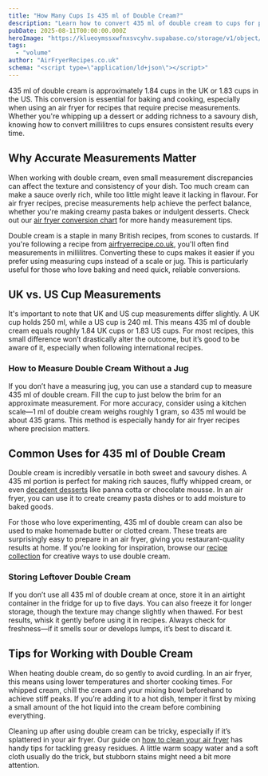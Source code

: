 ```yaml
---
title: "How Many Cups Is 435 ml of Double Cream?"
description: "Learn how to convert 435 ml of double cream to cups for perfect baking and cooking every time. Includes UK and US measurements."
pubDate: 2025-08-11T00:00:00.000Z
heroImage: "https://klueoymssxwfnxsvcyhv.supabase.co/storage/v1/object/public/md/how-many-cups-is-435-ml-of-double-cream-0090b306.webp"
tags:
  - "volume"
author: "AirFryerRecipes.co.uk"
schema: "<script type=\"application/ld+json\"></script>"
---
```


<p>435 ml of double cream is approximately 1.84 cups in the UK or 1.83 cups in the US. This conversion is essential for baking and cooking, especially when using an air fryer for recipes that require precise measurements. Whether you're whipping up a dessert or adding richness to a savoury dish, knowing how to convert millilitres to cups ensures consistent results every time.</p>  

<h2>Why Accurate Measurements Matter</h2>  
<p>When working with double cream, even small measurement discrepancies can affect the texture and consistency of your dish. Too much cream can make a sauce overly rich, while too little might leave it lacking in flavour. For air fryer recipes, precise measurements help achieve the perfect balance, whether you're making creamy pasta bakes or indulgent desserts. Check out our <a href=https://www.airfryerrecipe.co.uk/air-fryer-conversion-chart>air fryer conversion chart</a> for more handy measurement tips.</p>  

<p>Double cream is a staple in many British recipes, from scones to custards. If you're following a recipe from <a href=https://www.airfryerrecipe.co.uk>airfryerrecipe.co.uk</a>, you'll often find measurements in millilitres. Converting these to cups makes it easier if you prefer using measuring cups instead of a scale or jug. This is particularly useful for those who love baking and need quick, reliable conversions.</p>  

<h2>UK vs. US Cup Measurements</h2>  
<p>It's important to note that UK and US cup measurements differ slightly. A UK cup holds 250 ml, while a US cup is 240 ml. This means 435 ml of double cream equals roughly 1.84 UK cups or 1.83 US cups. For most recipes, this small difference won’t drastically alter the outcome, but it’s good to be aware of it, especially when following international recipes.</p>  

<h3>How to Measure Double Cream Without a Jug</h3>  
<p>If you don’t have a measuring jug, you can use a standard cup to measure 435 ml of double cream. Fill the cup to just below the brim for an approximate measurement. For more accuracy, consider using a kitchen scale—1 ml of double cream weighs roughly 1 gram, so 435 ml would be about 435 grams. This method is especially handy for air fryer recipes where precision matters.</p>  

<h2>Common Uses for 435 ml of Double Cream</h2>  
<p>Double cream is incredibly versatile in both sweet and savoury dishes. A 435 ml portion is perfect for making rich sauces, fluffy whipped cream, or even <a href=https://www.airfryerrecipe.co.uk/recipe-category/dessert>decadent desserts</a> like panna cotta or chocolate mousse. In an air fryer, you can use it to create creamy pasta dishes or to add moisture to baked goods.</p>  

<p>For those who love experimenting, 435 ml of double cream can also be used to make homemade butter or clotted cream. These treats are surprisingly easy to prepare in an air fryer, giving you restaurant-quality results at home. If you're looking for inspiration, browse our <a href=https://www.airfryerrecipe.co.uk/recipes>recipe collection</a> for creative ways to use double cream.</p>  

<h3>Storing Leftover Double Cream</h3>  
<p>If you don’t use all 435 ml of double cream at once, store it in an airtight container in the fridge for up to five days. You can also freeze it for longer storage, though the texture may change slightly when thawed. For best results, whisk it gently before using it in recipes. Always check for freshness—if it smells sour or develops lumps, it’s best to discard it.</p>  

<h2>Tips for Working with Double Cream</h2>  
<p>When heating double cream, do so gently to avoid curdling. In an air fryer, this means using lower temperatures and shorter cooking times. For whipped cream, chill the cream and your mixing bowl beforehand to achieve stiff peaks. If you’re adding it to a hot dish, temper it first by mixing a small amount of the hot liquid into the cream before combining everything.</p>  

<p>Cleaning up after using double cream can be tricky, especially if it’s splattered in your air fryer. Our guide on <a href=https://www.airfryerrecipe.co.uk/air-fryer-cleaner>how to clean your air fryer</a> has handy tips for tackling greasy residues. A little warm soapy water and a soft cloth usually do the trick, but stubborn stains might need a bit more attention.</p>